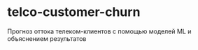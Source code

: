 # telco-customer-churn
Прогноз оттока телеком-клиентов с помощью моделей ML и объяснением результатов
